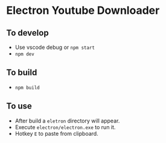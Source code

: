 # Electron Youtube Downloader

## To develop

- Use vscode debug or `npm start`
- `npm dev`

## To build

- `npm build`

## To use

- After build a `eletron` directory will appear.
- Execute `electron/electron.exe` to run it.
- Hotkey `E` to paste from clipboard.
